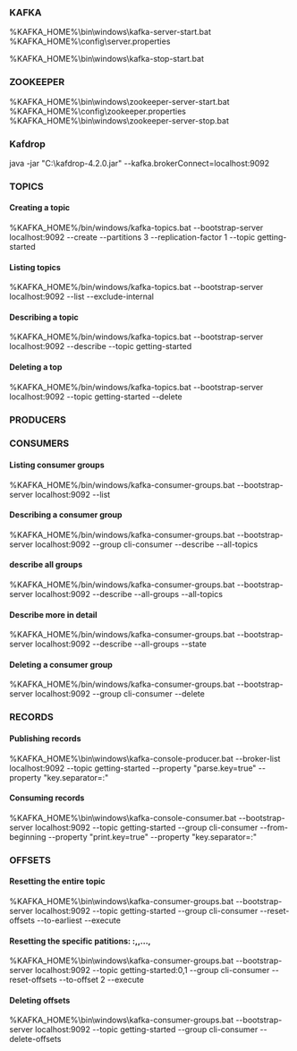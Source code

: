 
### KAFKA
%KAFKA_HOME%\bin\windows\kafka-server-start.bat %KAFKA_HOME%\config\server.properties

%KAFKA_HOME%\bin\windows\kafka-stop-start.bat 

### ZOOKEEPER
%KAFKA_HOME%\bin\windows\zookeeper-server-start.bat %KAFKA_HOME%\config\zookeeper.properties
%KAFKA_HOME%\bin\windows\zookeeper-server-stop.bat 

### Kafdrop
java -jar "C:\kafdrop-4.2.0.jar" --kafka.brokerConnect=localhost:9092


### TOPICS
#### Creating a topic
%KAFKA_HOME%/bin/windows/kafka-topics.bat --bootstrap-server localhost:9092 --create --partitions 3 --replication-factor 1  --topic getting-started
#### Listing topics
%KAFKA_HOME%/bin/windows/kafka-topics.bat --bootstrap-server localhost:9092 --list --exclude-internal
#### Describing a topic
%KAFKA_HOME%/bin/windows/kafka-topics.bat --bootstrap-server localhost:9092 --describe --topic getting-started
#### Deleting a top
%KAFKA_HOME%/bin/windows/kafka-topics.bat --bootstrap-server localhost:9092 --topic getting-started --delete


### PRODUCERS


### CONSUMERS
#### Listing consumer groups
%KAFKA_HOME%/bin/windows/kafka-consumer-groups.bat --bootstrap-server localhost:9092 --list
#### Describing a consumer group
%KAFKA_HOME%/bin/windows/kafka-consumer-groups.bat --bootstrap-server localhost:9092 --group cli-consumer --describe --all-topics
#### describe all groups
%KAFKA_HOME%/bin/windows/kafka-consumer-groups.bat --bootstrap-server localhost:9092 --describe --all-groups --all-topics
#### Describe more in detail
%KAFKA_HOME%/bin/windows/kafka-consumer-groups.bat --bootstrap-server localhost:9092 --describe --all-groups --state
#### Deleting a consumer group
%KAFKA_HOME%/bin/windows/kafka-consumer-groups.bat --bootstrap-server localhost:9092 --group cli-consumer --delete


### RECORDS
#### Publishing records
%KAFKA_HOME%\bin\windows\kafka-console-producer.bat --broker-list localhost:9092 --topic getting-started --property "parse.key=true" --property "key.separator=:"
#### Consuming records
%KAFKA_HOME%\bin\windows\kafka-console-consumer.bat  --bootstrap-server localhost:9092 --topic getting-started --group cli-consumer --from-beginning --property "print.key=true" --property "key.separator=:"

### OFFSETS
#### Resetting the entire topic
%KAFKA_HOME%\bin\windows\kafka-consumer-groups.bat --bootstrap-server localhost:9092 --topic getting-started --group cli-consumer --reset-offsets --to-earliest --execute
####  Resetting the specific patitions: <topic-name>:<first-partition>,<second-partition>,...,<N-th-partition>
%KAFKA_HOME%\bin\windows\kafka-consumer-groups.bat --bootstrap-server localhost:9092 --topic getting-started:0,1 --group cli-consumer --reset-offsets --to-offset 2 --execute
#### Deleting offsets
%KAFKA_HOME%\bin\windows\kafka-consumer-groups.bat --bootstrap-server localhost:9092 --topic getting-started --group cli-consumer --delete-offsets

